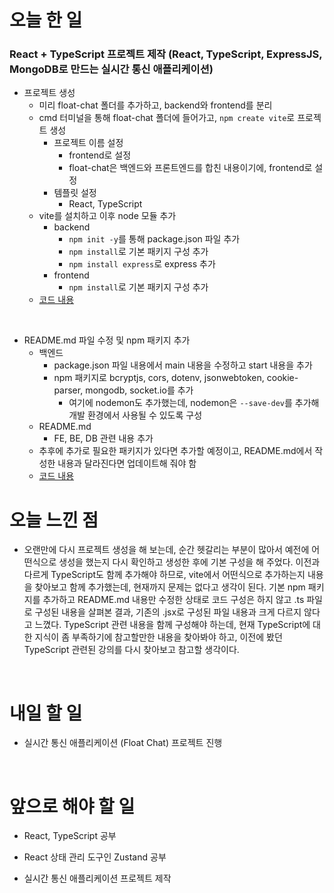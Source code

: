 # 오늘 한 일

### React + TypeScript 프로젝트 제작 (React, TypeScript, ExpressJS, MongoDB로 만드는 실시간 통신 애플리케이션)

- 프로젝트 생성
  - 미리 float-chat 폴더를 추가하고, backend와 frontend를 분리
  - cmd 터미널을 통해 float-chat 폴더에 들어가고, `npm create vite`로 프로젝트 생성
    - 프로젝트 이름 설정
      - frontend로 설정
      - float-chat은 백엔드와 프론트엔드를 합친 내용이기에, frontend로 설정
    - 템플릿 설정
      - React, TypeScript
  - vite를 설치하고 이후 node 모듈 추가
    - backend
      - `npm init -y`를 통해 package.json 파일 추가
      - `npm install`로 기본 패키지 구성 추가
      - `npm install express`로 express 추가
    - frontend
      - `npm install`로 기본 패키지 구성 추가
  - [코드 내용](https://github.com/jeongsangtae/float-chat/commit/689b90e807e6b3b6ded3b1ca0926794e89b5a558)

<br />

- README.md 파일 수정 및 npm 패키지 추가
  - 백엔드
    - package.json 파일 내용에서 main 내용을 수정하고 start 내용을 추가
    - npm 패키지로 bcryptjs, cors, dotenv, jsonwebtoken, cookie-parser, mongodb, socket.io를 추가
      - 여기에 nodemon도 추가했는데, nodemon은 `--save-dev`를 추가해 개발 환경에서 사용될 수 있도록 구성
  - README.md
    - FE, BE, DB 관련 내용 추가
  - 추후에 추가로 필요한 패키지가 있다면 추가할 예정이고, README.md에서 작성한 내용과 달라진다면 업데이트해 줘야 함
  - [코드 내용](https://github.com/jeongsangtae/float-chat/commit/505847c054fb515a4de78a275c0768098a68fd0d)

# 오늘 느낀 점

- 오랜만에 다시 프로젝트 생성을 해 보는데, 순간 헷갈리는 부분이 많아서 예전에 어떤식으로 생성을 했는지 다시 확인하고 생성한 후에 기본 구성을 해 주었다. 이전과 다르게 TypeScript도 함께 추가해야 하므로, vite에서 어떤식으로 추가하는지 내용을 찾아보고 함께 추가했는데, 현재까지 문제는 없다고 생각이 된다. 기본 npm 패키지를 추가하고 README.md 내용만 수정한 상태로 코드 구성은 하지 않고 .ts 파일로 구성된 내용을 살펴본 결과, 기존의 .jsx로 구성된 파일 내용과 크게 다르지 않다고 느꼈다. TypeScript 관련 내용을 함께 구성해야 하는데, 현재 TypeScript에 대한 지식이 좀 부족하기에 참고할만한 내용을 찾아봐야 하고, 이전에 봤던 TypeScript 관련된 강의를 다시 찾아보고 참고할 생각이다.

<br />

# 내일 할 일

- 실시간 통신 애플리케이션 (Float Chat) 프로젝트 진행

<br />

# 앞으로 해야 할 일

- React, TypeScript 공부

- React 상태 관리 도구인 Zustand 공부

- 실시간 통신 애플리케이션 프로젝트 제작
